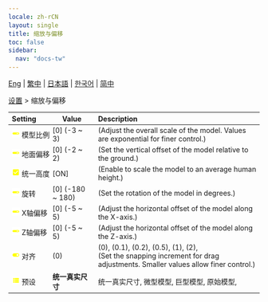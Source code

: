 ```yaml
---
locale: zh-rCN
layout: single
title: 缩放与偏移
toc: false
sidebar:
  nav: "docs-tw"
---
```

[Eng](/dancexr/menu/2025.4/actor/scale_&_offset) | [繁中](/tw/dancexr/menu/2025.4/actor/scale_&_offset) | [日本語](/jp/dancexr/menu/2025.4/actor/scale_&_offset) | [한국어](/kr/dancexr/menu/2025.4/actor/scale_&_offset) | [简中](/zh/dancexr/menu/2025.4/actor/scale_&_offset)

[设置](../menu#设置) > 缩放与偏移



| Setting | Value | Description |
| :--- | --- | :--- |
|<nobr> ![slider icon](/images/icon/ic_slider.png)  模型比例</nobr>| [0] (-3 ~ 3) | (Adjust the overall scale of the model. Values are exponential for finer control.)
|<nobr> ![slider icon](/images/icon/ic_slider.png)  地面偏移</nobr>| [0] (-2 ~ 2) | (Set the vertical offset of the model relative to the ground.)
|<nobr> ![check_on icon](/images/icon/ic_check_on.png)  统一高度</nobr>| [ON] | (Enable to scale the model to an average human height.)
|<nobr> ![slider icon](/images/icon/ic_slider.png)  旋转</nobr>| [0] (-180 ~ 180) | (Set the rotation of the model in degrees.)
|<nobr> ![slider icon](/images/icon/ic_slider.png)  X轴偏移</nobr>| [0] (-5 ~ 5) | (Adjust the horizontal offset of the model along the X-axis.)
|<nobr> ![slider icon](/images/icon/ic_slider.png)  Z轴偏移</nobr>| [0] (-5 ~ 5) | (Adjust the horizontal offset of the model along the Z-axis.)
|<nobr> ![toggle_on icon](/images/icon/ic_toggle_on.png)  对齐</nobr>| (0) | (0), (0.1), (0.2), (0.5), (1), (2), <br/>(Set the snapping increment for drag adjustments. Smaller values allow finer control.)
|<nobr> ![list icon](/images/icon/ic_list.png)  预设</nobr>| **统一真实尺寸** | 统一真实尺寸, 微型模型, 巨型模型, 原始模型,  |
